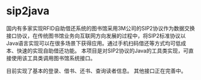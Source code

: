 # sip2java
国内有多家实现RFID自助借还系统的图书馆采用3M公司的SIP2协议作为数据交换接口协议，在传统图书馆业务向互联网方向发展的过程中，将SIP2标准协议以Java语言实现可以在很多场景下获得应用。通过手机扫码借还等方式均可低成本、快速的实现自助借还功能。
本项目是对SIP2协议的Java的工具类实现，可直接使用该工具类调用图书馆系统接口。

目前实现了基本的登录、借书、还书、查询读者信息。 其他接口正在完善中。
